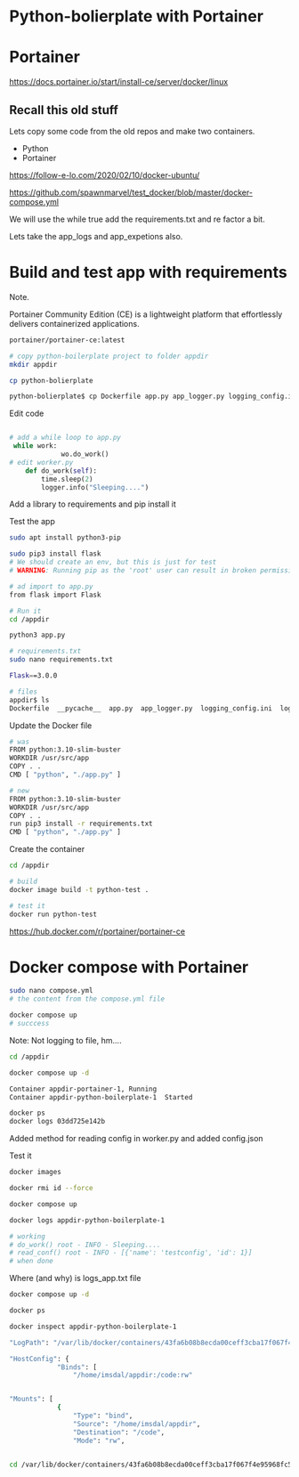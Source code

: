 # Python-bolierplate with Portainer

# Portainer

https://docs.portainer.io/start/install-ce/server/docker/linux


## Recall this old stuff

Lets copy some code from the old repos and make two containers.

* Python
* Portainer

https://follow-e-lo.com/2020/02/10/docker-ubuntu/

https://github.com/spawnmarvel/test_docker/blob/master/docker-compose.yml

We will use the while true add the requirements.txt and re factor a bit.

Lets take the app_logs and app_expetions also.

# Build and test app with requirements

Note.

Portainer Community Edition (CE) is a lightweight platform that effortlessly delivers containerized applications.

```bash
portainer/portainer-ce:latest

# copy python-boilerplate project to folder appdir
mkdir appdir

cp python-bolierplate

python-bolierplate$ cp Dockerfile app.py app_logger.py logging_config.ini worker.py ../appdir/

```
Edit code

```py

# add a while loop to app.py
 while work:
             wo.do_work()
# edit worker.py
    def do_work(self):
        time.sleep(2)
        logger.info("Sleeping....")


```
Add a library to requirements and pip install it

Test the app

```bash
sudo apt install python3-pip

sudo pip3 install flask
# We should create an env, but this is just for test
# WARNING: Running pip as the 'root' user can result in broken permissions and conflicting behaviour with the system package manager. It is recommended to use a virtual environment instead: https://pip.pypa.io/warnings/venv

# ad import to app.py
from flask import Flask

# Run it
cd /appdir

python3 app.py

# requirements.txt
sudo nano requirements.txt

Flask==3.0.0

# files
appdir$ ls
Dockerfile  __pycache__  app.py  app_logger.py  logging_config.ini  logs_app.txt  requirements.txt  worker.py

```
Update the Docker file
```bash
# was
FROM python:3.10-slim-buster
WORKDIR /usr/src/app
COPY . .
CMD [ "python", "./app.py" ]

# new
FROM python:3.10-slim-buster
WORKDIR /usr/src/app
COPY . .
run pip3 install -r requirements.txt
CMD [ "python", "./app.py" ]
```

Create the container

```bash
cd /appdir

# build
docker image build -t python-test .

# test it
docker run python-test

```


https://hub.docker.com/r/portainer/portainer-ce

# Docker compose with Portainer

```bash
sudo nano compose.yml
# the content from the compose.yml file

docker compose up
# succcess

```

Note: Not logging to file, hm....

```bash
cd /appdir

docker compose up -d

Container appdir-portainer-1, Running                                                                                  
Container appdir-python-boilerplate-1  Started

docker ps
docker logs 03dd725e142b

```
Added method for reading config in worker.py and added config.json

Test it

```bash
docker images

docker rmi id --force

docker compose up

docker logs appdir-python-boilerplate-1

# working
# do_work() root - INFO - Sleeping....
# read_conf() root - INFO - [{'name': 'testconfig', 'id': 1}]
# when done


```

Where (and why) is logs_app.txt file

```bash
docker compose up -d

docker ps

docker inspect appdir-python-boilerplate-1

"LogPath": "/var/lib/docker/containers/43fa6b08b8ecda00ceff3cba17f067f4e95968fc5c709114fb496ccba9b2f580/43fa6b08b8ecda00ceff3cba17f067f4e95968fc5c709114fb496ccba9b2f580-json.log",

"HostConfig": {
            "Binds": [
                "/home/imsdal/appdir:/code:rw"


"Mounts": [
            {
                "Type": "bind",
                "Source": "/home/imsdal/appdir",
                "Destination": "/code",
                "Mode": "rw",


cd /var/lib/docker/containers/43fa6b08b8ecda00ceff3cba17f067f4e95968fc5c709114fb496ccba9b2f580
```






